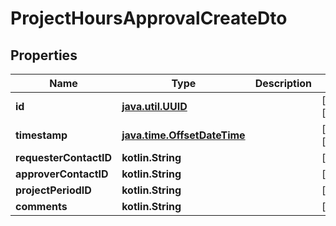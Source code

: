 
# ProjectHoursApprovalCreateDto

## Properties
| Name | Type | Description | Notes |
| ------------ | ------------- | ------------- | ------------- |
| **id** | [**java.util.UUID**](java.util.UUID.md) |  |  [optional] [readonly] |
| **timestamp** | [**java.time.OffsetDateTime**](java.time.OffsetDateTime.md) |  |  [optional] [readonly] |
| **requesterContactID** | **kotlin.String** |  |  [optional] |
| **approverContactID** | **kotlin.String** |  |  [optional] |
| **projectPeriodID** | **kotlin.String** |  |  [optional] |
| **comments** | **kotlin.String** |  |  [optional] |




